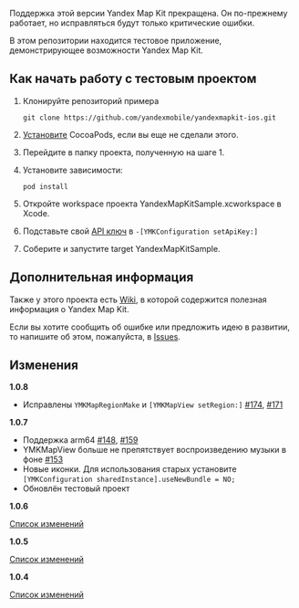 Поддержка этой версии Yandex Map Kit прекращена. Он по-прежнему работает, но исправляться будут только критические ошибки.

В этом репозитории находится тестовое приложение, демонстрирующее возможности Yandex Map Kit.

Как начать работу с тестовым проектом
------------

1. Клонируйте репозиторий примера

    ```
    git clone https://github.com/yandexmobile/yandexmapkit-ios.git
    ```

2. [Установите](http://docs.cocoapods.org/guides/installing_cocoapods.html) CocoaPods, если вы еще не сделали этого.

3. Перейдите в папку проекта, полученную на шаге 1.

4. Установите зависимости:

    ```
    pod install
    ```

5. Откройте workspace проекта YandexMapKitSample.xcworkspace в Xcode.

6. Подставьте свой [API ключ](http://feedback.yandex.ru/?from=mapkit) в `-[YMKConfiguration setApiKey:]`

7. Соберите и запустите target YandexMapKitSample.

Дополнительная информация
---------------------------

Также у этого проекта есть [Wiki](https://github.com/yandexmobile/yandexmapkit-ios/wiki), в которой содержится полезная информация о Yandex Map Kit.

Если вы хотите сообщить об ошибке или предложить идею в развитии, то напишите об этом, пожалуйста, в [Issues](https://github.com/yandexmobile/yandexmapkit-ios/issues).

Изменения
-----------------------------------------------

**1.0.8**

* Исправлены `YMKMapRegionMake` и `[YMKMapView setRegion:]` [#174](https://github.com/yandexmobile/yandexmapkit-ios/issues/174),  [#171](https://github.com/yandexmobile/yandexmapkit-ios/issues/171)

**1.0.7**
* Поддержка arm64 [#148](https://github.com/yandexmobile/yandexmapkit-ios/issues/148), [#159](https://github.com/yandexmobile/yandexmapkit-ios/issues/159)
* YMKMapView больше не препятствует воспроизведению музыки в фоне [#153](https://github.com/yandexmobile/yandexmapkit-ios/issues/153)
* Новые иконки. Для использования старых установите
`[YMKConfiguration sharedInstance].useNewBundle = NO;`
* Обновлён тестовый проект

**1.0.6**

[Список изменений](https://github.com/yandexmobile/yandexmapkit-ios/wiki/Изменения-в-версии-Yandex-Map-Kit-для-iOS-1.0.6)

**1.0.5**

[Список изменений](https://github.com/yandexmobile/yandexmapkit-ios/wiki/Изменения-в-версии-Yandex-Map-Kit-для-iOS-1.0.5)

**1.0.4**

[Список изменений](https://github.com/yandexmobile/yandexmapkit-ios/wiki/Изменения-в-версии-Yandex-Map-Kit-для-iOS-1.0.4)

